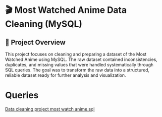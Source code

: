 # 🎬 Most Watched Anime Data Cleaning (MySQL)
## 📌 Project Overview

This project focuses on cleaning and preparing a dataset of the Most Watched Anime using MySQL. The raw dataset contained inconsistencies, duplicates, and missing values that were handled systematically through SQL queries. The goal was to transform the raw data into a structured, reliable dataset ready for further analysis and visualization.
# Queries 
[Data cleaning project most watch anime.sql](https://github.com/nte-samuel/MYSQL-projects/blob/main/Data%20cleaning%20project%20most%20watch%20anime.sql)
